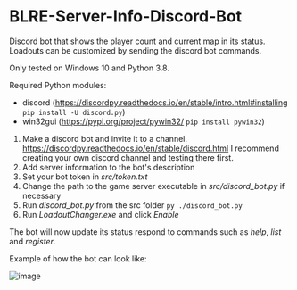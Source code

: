 # BLRE-Server-Info-Discord-Bot
Discord bot that shows the player count and current map in its status.
Loadouts can be customized by sending the discord bot commands.

Only tested on Windows 10 and Python 3.8.

Required Python modules:
* discord (https://discordpy.readthedocs.io/en/stable/intro.html#installing `pip install -U discord.py`)
* win32gui (https://pypi.org/project/pywin32/ `pip install pywin32`)

1. Make a discord bot and invite it to a channel. https://discordpy.readthedocs.io/en/stable/discord.html I recommend creating your own discord channel and testing there first.
2. Add server information to the bot's description
3. Set your bot token in <i>src/token.txt</i>
4. Change the path to the game server executable in <i>src/discord_bot.py</i> if necessary
5. Run <i>discord_bot.py</i> from the src folder `py ./discord_bot.py`
6. Run <i>LoadoutChanger.exe</i> and click <i>Enable</i>

The bot will now update its status respond to commands such as <i>help</i>, <i>list</i> and <i>register</i>.

Example of how the bot can look like:

![image](https://user-images.githubusercontent.com/25136341/127382678-c9b93f34-c9c3-49b3-a7ea-2133bd9f31fa.png)
